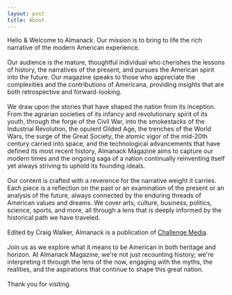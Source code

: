 ```yaml
---
layout: post
title: About
---
```

Hello & Welcome to Almanack. Our mission is to bring to life the rich narrative of the modern American experience.
<br><br>
Our audience is the mature, thoughtful individual who cherishes the lessons of history, the narratives of the present, and pursues the American spirit into the future. Our magazine speaks to those who appreciate the complexities and the contributions of Americana, providing insights that are both retrospective and forward-looking.
<br><br>
We draw upon the stories that have shaped the nation from its inception. From the agrarian societies of its infancy and revolutionary spirit of its youth, through the forge of the Civil War, into the smokestacks of the Industrial Revolution, the opulent Gilded Age, the trenches of the World Wars, the surge of the Great Society, the atomic vigor of the mid-20th century carried into space, and the technological advancements that have defined its most recent history, Almanack Magazine aims to capture our modern times and the ongoing saga of a nation continually reinventing itself yet always striving to uphold its founding ideals.
<br><br>
Our content is crafted with a reverence for the narrative weight it carries. Each piece is a reflection on the past or an examination of the present or an analysis of the future, always connected by the enduring threads of American values and dreams. We cover arts, culture, business, politics, science, sports, and more, all through a lens that is deeply informed by the historical path we have traveled.
<br><br>
Edited by Craig Walker, Almanack is a publication of [Challenge Media](https://challenge.media).
<br><br>
Join us as we explore what it means to be American in both heritage and horizon. At Almanack Magazine, we're not just recounting history; we're interpreting it through the lens of the now, engaging with the myths, the realities, and the aspirations that continue to shape this great nation.
<br><br>
Thank you for visiting.
